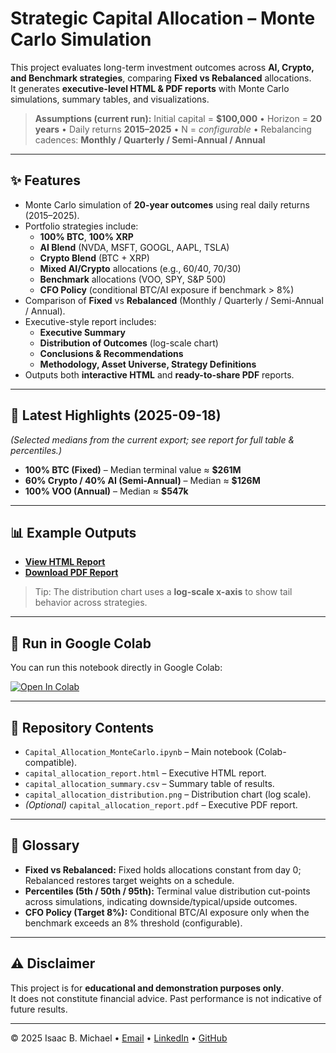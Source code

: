 # Strategic Capital Allocation – Monte Carlo Simulation

This project evaluates long-term investment outcomes across **AI, Crypto, and Benchmark strategies**, comparing **Fixed vs Rebalanced** allocations.  
It generates **executive-level HTML & PDF reports** with Monte Carlo simulations, summary tables, and visualizations.

> **Assumptions (current run):** Initial capital = **$100,000** • Horizon = **20 years** • Daily returns **2015–2025** • N = *configurable* • Rebalancing cadences: **Monthly / Quarterly / Semi-Annual / Annual**

---

## ✨ Features
- Monte Carlo simulation of **20-year outcomes** using real daily returns (2015–2025).
- Portfolio strategies include:
  - **100% BTC**, **100% XRP**  
  - **AI Blend** (NVDA, MSFT, GOOGL, AAPL, TSLA)  
  - **Crypto Blend** (BTC + XRP)  
  - **Mixed AI/Crypto** allocations (e.g., 60/40, 70/30)  
  - **Benchmark** allocations (VOO, SPY, S&P 500)  
  - **CFO Policy** (conditional BTC/AI exposure if benchmark > 8%)  
- Comparison of **Fixed** vs **Rebalanced** (Monthly / Quarterly / Semi-Annual / Annual).
- Executive-style report includes:
  - **Executive Summary**  
  - **Distribution of Outcomes** (log-scale chart)  
  - **Conclusions & Recommendations**  
  - **Methodology, Asset Universe, Strategy Definitions**
- Outputs both **interactive HTML** and **ready-to-share PDF** reports.

---

## 📌 Latest Highlights (2025-09-18)
*(Selected medians from the current export; see report for full table & percentiles.)*
- **100% BTC (Fixed)** – Median terminal value ≈ **$261M**
- **60% Crypto / 40% AI (Semi-Annual)** – Median ≈ **$126M**
- **100% VOO (Annual)** – Median ≈ **$547k**

---

## 📊 Example Outputs
- **[View HTML Report](./capital_allocation_report.html)**  
- **[Download PDF Report](./capital_allocation_report.pdf)**  

> Tip: The distribution chart uses a **log-scale x-axis** to show tail behavior across strategies.

---

## 🚀 Run in Google Colab
You can run this notebook directly in Google Colab:

[![Open In Colab](https://colab.research.google.com/assets/colab-badge.svg)](https://colab.research.google.com/github/isaacbmichael/<your-repo-name>/blob/main/Capital_Allocation_MonteCarlo.ipynb)

---

## 📂 Repository Contents
- `Capital_Allocation_MonteCarlo.ipynb` – Main notebook (Colab-compatible).  
- `capital_allocation_report.html` – Executive HTML report.  
- `capital_allocation_summary.csv` – Summary table of results.  
- `capital_allocation_distribution.png` – Distribution chart (log scale).
- _(Optional)_ `capital_allocation_report.pdf` – Executive PDF report.  

---

## 🧭 Glossary
- **Fixed vs Rebalanced:** Fixed holds allocations constant from day 0; Rebalanced restores target weights on a schedule.  
- **Percentiles (5th / 50th / 95th):** Terminal value distribution cut-points across simulations, indicating downside/typical/upside outcomes.  
- **CFO Policy (Target 8%):** Conditional BTC/AI exposure only when the benchmark exceeds an 8% threshold (configurable).

---

## ⚠️ Disclaimer
This project is for **educational and demonstration purposes only**.  
It does not constitute financial advice. Past performance is not indicative of future results.

---

© 2025 Isaac B. Michael • [Email](mailto:isaac.b.michael@gmail.com) • [LinkedIn](https://www.linkedin.com/in/isaacbmichael) • [GitHub](https://github.com/isaacbmichael)
